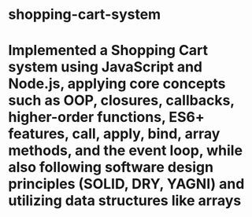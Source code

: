 # shopping-cart-system

# Implemented a Shopping Cart system using JavaScript and Node.js, applying core concepts such as OOP, closures, callbacks, higher-order functions, ES6+ features, call, apply, bind, array methods, and the event loop, while also following software design principles (SOLID, DRY, YAGNI) and utilizing data structures like arrays